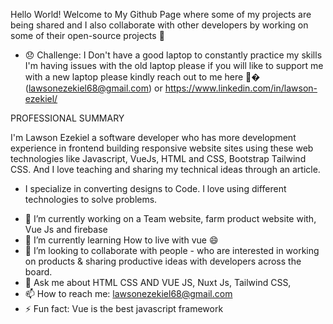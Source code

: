  Hello World!  Welcome to My Github Page where some of my projects are being  shared and I also collaborate  with other developers by working on some of their open-source projects 👋 
 
 
 
 - 😞 Challenge: I Don't have a good  laptop to constantly practice my skills I'm  having  issues with the old laptop  please if you will like to support me  with a new laptop please kindly reach out to me here 🙏� (lawsonezekiel68@gmail.com) or https://www.linkedin.com/in/lawson-ezekiel/





PROFESSIONAL SUMMARY


I'm Lawson Ezekiel a software developer who has more development experience in frontend building responsive website sites using these web technologies like Javascript, VueJs, HTML and CSS, Bootstrap Tailwind CSS. And I love teaching and sharing my technical ideas through an article.

* I specialize in converting designs to Code. I love using different technologies to solve problems.


- 🔭 I’m currently working on a Team website, farm product website with, Vue Js and firebase 
- 🌱 I’m currently learning How to live with vue 😄
- 👯 I’m looking to collaborate with people -  who are interested in working on products & sharing productive ideas with 
developers across the board.
- 💬 Ask me about HTML CSS AND VUE JS, Nuxt Js, Tailwind CSS, 
- 📫 How to reach me: lawsonezekiel68@gmail.com
- ⚡ Fun fact: Vue is the best javascript framework
